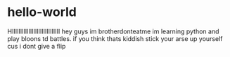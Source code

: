 # hello-world
HIIIIIIIIIIIIIIIIIIIIIIIIIIIII
hey guys im brotherdonteatme im learning python and play bloons td battles.
if you think thats kiddish stick your arse up yourself cus i dont give a flip
